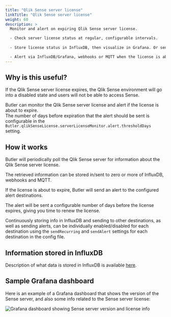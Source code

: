 ```yaml
---
title: "Qlik Sense server license"
linkTitle: "Qlik Sense server license"
weight: 60
description: >
  Monitor and alert on expiring Qlik Sense server license.  

  - Check server license status at regular, configurable intervals.
   
  - Store license status in InfluxDB, then visualize in Grafana. Or send license status to webhooks or MQTT.

  - Alert via InfluxDB/Grafana, webhooks or MQTT when the license is about to expire.
---
```


## Why is this useful?

If the Qlik Sense server license expires, the Qlik Sense environment will go into a disabled state and users will not be able to access Sense.

Butler can monitor the Qlik Sense server license and alert if the license is about to expire.  
The number of days before expiration that the alert should be sent is configurable in the `Butler.qlikSenseLicense.serverLicenseMonitor.alert.thresholdDays` setting.

## How it works

Butler will periodically poll the Qlik Sense server for information about the Qlik Sense server license.

The retrieved information can be stored in/sent to zero or more of InfluxDB, webhooks and MQTT.

If the license is about to expire, Butler will send an alert to the configured alert destinations.

The alert will be sent a configurable number of days before the license expires, giving you time to renew the license.

Continuously storing info in InfluxDB and sending to other destinations, as well as sending alerts, can be individually enabled/disabled for each destination using the `sendRecurring` and `sendAlert` settings for each destination in the config file.

## Information stored in InfluxDB

Description of what data is stored in InfluxDB is available [here](/docs/reference/influxdb/#qlik-sense-server-license-info).

## Sample Grafana dashboard

Here is an example of a Grafana dashboard that shows the version of the Sense server, and also some info related to the Sense server license:

![Grafana dashboard showing Sense server version and license info](/img/butler-qlik-sense-version-license-in-grafana-1.png)
